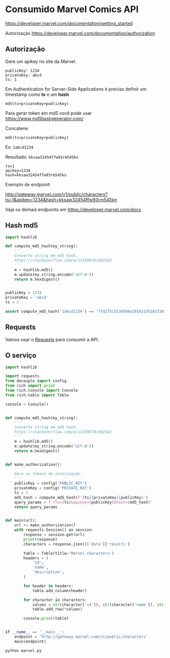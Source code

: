 # Consumido Marvel Comics API

https://developer.marvel.com/documentation/getting_started

Autorização https://developer.marvel.com/documentation/authorization

## Autorização

Gere um apikey no site da Marvel.

```
publicKey: 1234
privateKey: abcd
ts: 1
```




Em Authentication for Server-Side Applications é preciso definir um timestamp como **ts**  e um **hash**

`md5(ts+privateKey+publicKey)`

Para gerar token em md5 você pode usar https://www.md5hashgenerator.com/ 

Concatene

`md5(ts+privateKey+publicKey)`

Ex: `1abcd1234`

Resultado: `kksaw32454ffw93rm545kn`

```
ts=1
apikey=1234
hash=kksaw32454ffw93rm545kn
```

Exemplo de endpoint:

http://gateway.marvel.com/v1/public/characters?ts=1&apikey=1234&hash=kksaw32454ffw93rm545kn


Veja os demais endpoints em https://developer.marvel.com/docs


## Hash md5


```python
import hashlib

def compute_md5_hash(my_string):
    '''
    Converte string em md5 hash.
    https://stackoverflow.com/a/13259879/802542
    '''
    m = hashlib.md5()
    m.update(my_string.encode('utf-8'))
    return m.hexdigest()


publicKey = 1234
privateKey = 'abcd'
ts = 1

assert compute_md5_hash('1abcd1234') == 'ffd275c5130566a2916217b101f26150'
```

## Requests

Vamos usar o [Requests](https://docs.python-requests.org/en/latest/) para consumir a API.


## O serviço

```python
import hashlib

import requests
from decouple import config
from rich import print
from rich.console import Console
from rich.table import Table

console = Console()


def compute_md5_hash(my_string):
    '''
    Converte string em md5 hash.
    https://stackoverflow.com/a/13259879/802542
    '''
    m = hashlib.md5()
    m.update(my_string.encode('utf-8'))
    return m.hexdigest()


def make_authorization():
    '''
    Gera os tokens de autorização.
    '''
    publicKey = config('PUBLIC_KEY')
    privateKey = config('PRIVATE_KEY')
    ts = 1
    md5_hash = compute_md5_hash(f'{ts}{privateKey}{publicKey}')
    query_params = f'?ts={ts}&apikey={publicKey}&hash={md5_hash}'
    return query_params


def main(url):
    url += make_authorization()
    with requests.Session() as session:
        response = session.get(url)
        print(response)
        characters = response.json()['data']['results']

        table = Table(title='Marvel characters')
        headers = (
            'id',
            'name',
            'description',
        )

        for header in headers:
            table.add_column(header)

        for character in characters:
            values = str(character['id']), str(character['name']), str(character['description'])  # noqa E501
            table.add_row(*values)

        console.print(table)


if __name__ == '__main__':
    endpoint = 'http://gateway.marvel.com/v1/public/characters'
    main(endpoint)
```

```
python marvel.py
```
